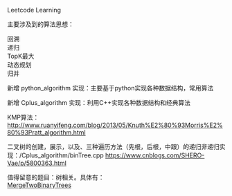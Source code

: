 Leetcode Learning  

主要涉及到的算法思想：  

回溯  
递归  
TopK最大  
动态规划  
归并  

新增 python_algorithm 实现：主要基于python实现各种数据结构，常用算法  
  
新增 Cplus_algorithm 实现：利用C++实现各种数据结构和经典算法  


  
KMP算法： http://www.ruanyifeng.com/blog/2013/05/Knuth%E2%80%93Morris%E2%80%93Pratt_algorithm.html  

二叉树的创建，展示，以及、三种遍历方法（先根，后根，中跟）的递归非递归实现：/Cplus_algorithm/binTree.cpp  https://www.cnblogs.com/SHERO-Vae/p/5800363.html  

值得留意的题目：树相关。具体有：   
[MergeTwoBinaryTrees](https://github.com/Jiede1/leetcode-practice/blob/master/Top100LinkedQuestion/MergeTwoBinaryTrees.java)

